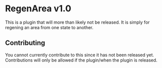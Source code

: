 # RegenArea v1.0
This is a plugin that will more than likely not be released. It is simply for regening an area from one state to another. 

## Contributing
You cannot currently contribute to this since it has not been released yet. Contributions will only be allowed if the plugin/when the plugin is released.
